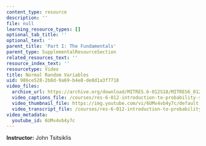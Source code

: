 ```yaml
---
content_type: resource
description: ''
file: null
learning_resource_types: []
optional_tab_title: ''
optional_text: ''
parent_title: 'Part I: The Fundamentals'
parent_type: SupplementalResourceSection
related_resources_text: ''
resource_index_text: ''
resourcetype: Video
title: Normal Random Variables
uid: 986ce528-2b8d-9a69-b4e8-de8d1a3f7718
video_files:
  archive_url: https://archive.org/download/MITRES.6-012S18/MITRES6_012S18_L08-08_300k.mp4
  video_captions_file: /courses/res-6-012-introduction-to-probability-spring-2018/114cb6b4d24b5534a6ee6833572b692b_6UMv4vb4y7c.vtt
  video_thumbnail_file: https://img.youtube.com/vi/6UMv4vb4y7c/default.jpg
  video_transcript_file: /courses/res-6-012-introduction-to-probability-spring-2018/48bd099eaa209d8714acd230066a30d1_6UMv4vb4y7c.pdf
video_metadata:
  youtube_id: 6UMv4vb4y7c
---
```


**Instructor:** John Tsitsiklis
